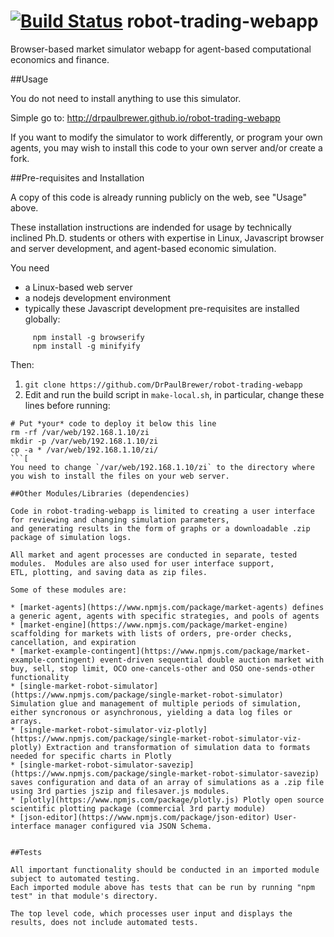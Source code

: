 [![Build Status](https://travis-ci.org/DrPaulBrewer/robot-trading-webapp.svg?branch=master)](https://travis-ci.org/DrPaulBrewer/robot-trading-webapp)
robot-trading-webapp
=======
Browser-based market simulator webapp for agent-based computational economics and finance.  

##Usage

You do not need to install anything to use this simulator.  

Simple go to:    http://drpaulbrewer.github.io/robot-trading-webapp

If you want to modify the simulator to work differently, or program your own agents, you may wish to 
install this code to your own server and/or create a fork.

##Pre-requisites and Installation

A copy of this code is already running publicly on the web, see "Usage" above.  

These installation instructions are indended for usage by technically inclined Ph.D. students or others with expertise
in Linux, Javascript browser and server development, and agent-based economic simulation.

You need

* a Linux-based web server
* a nodejs development environment 
* typically these Javascript development pre-requisites are installed globally:
```
     npm install -g browserify
     npm install -g minifyify
```
Then:

1. `git clone https://github.com/DrPaulBrewer/robot-trading-webapp`
2. Edit and run the build script in `make-local.sh`, in particular, change these lines before running:
```
# Put *your* code to deploy it below this line
rm -rf /var/web/192.168.1.10/zi
mkdir -p /var/web/192.168.1.10/zi
cp -a * /var/web/192.168.1.10/zi/
```[
You need to change `/var/web/192.168.1.10/zi` to the directory where you wish to install the files on your web server.

##Other Modules/Libraries (dependencies)

Code in robot-trading-webapp is limited to creating a user interface for reviewing and changing simulation parameters, 
and generating results in the form of graphs or a downloadable .zip package of simulation logs.

All market and agent processes are conducted in separate, tested modules.  Modules are also used for user interface support,
ETL, plotting, and saving data as zip files.  

Some of these modules are:

* [market-agents](https://www.npmjs.com/package/market-agents) defines a generic agent, agents with specific strategies, and pools of agents
* [market-engine](https://www.npmjs.com/package/market-engine) scaffolding for markets with lists of orders, pre-order checks, cancellation, and expiration
* [market-example-contingent](https://www.npmjs.com/package/market-example-contingent) event-driven sequential double auction market with buy, sell, stop limit, OCO one-cancels-other and OSO one-sends-other functionality
* [single-market-robot-simulator](https://www.npmjs.com/package/single-market-robot-simulator) Simulation glue and management of multiple periods of simulation, either syncronous or asynchronous, yielding a data log files or arrays.
* [single-market-robot-simulator-viz-plotly](https://www.npmjs.com/package/single-market-robot-simulator-viz-plotly) Extraction and transformation of simulation data to formats needed for specific charts in Plotly
* [single-market-robot-simulator-savezip](https://www.npmjs.com/package/single-market-robot-simulator-savezip) saves configuration and data of an array of simulations as a .zip file using 3rd parties jszip and filesaver.js modules.
* [plotly](https://www.npmjs.com/package/plotly.js) Plotly open source scientific plotting package (commercial 3rd party module)
* [json-editor](https://www.npmjs.com/package/json-editor) User-interface manager configured via JSON Schema. 


##Tests

All important functionality should be conducted in an imported module subject to automated testing.
Each imported module above has tests that can be run by running "npm test" in that module's directory.

The top level code, which processes user input and displays the results, does not include automated tests.
